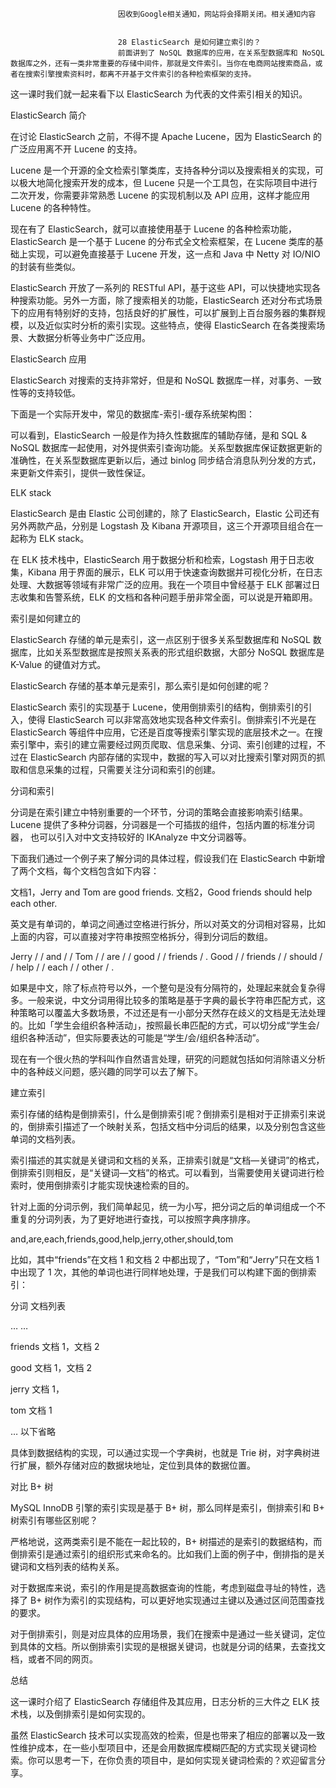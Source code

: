 
                            
                            因收到Google相关通知，网站将会择期关闭。相关通知内容
                            
                            
                            28 ElasticSearch 是如何建立索引的？
                            前面讲到了 NoSQL 数据库的应用，在关系型数据库和 NoSQL 数据库之外，还有一类非常重要的存储中间件，那就是文件索引。当你在电商网站搜索商品，或者在搜索引擎搜索资料时，都离不开基于文件索引的各种检索框架的支持。

这一课时我们就一起来看下以 ElasticSearch 为代表的文件索引相关的知识。

ElasticSearch 简介

在讨论 ElasticSearch 之前，不得不提 Apache Lucene，因为 ElasticSearch 的广泛应用离不开 Lucene 的支持。

Lucene 是一个开源的全文检索引擎类库，支持各种分词以及搜索相关的实现，可以极大地简化搜索开发的成本，但 Lucene 只是一个工具包，在实际项目中进行二次开发，你需要非常熟悉 Lucene 的实现机制以及 API 应用，这样才能应用 Lucene 的各种特性。

现在有了 ElasticSearch，就可以直接使用基于 Lucene 的各种检索功能，ElasticSearch 是一个基于 Lucene 的分布式全文检索框架，在 Lucene 类库的基础上实现，可以避免直接基于 Lucene 开发，这一点和 Java 中 Netty 对 IO/NIO 的封装有些类似。

ElasticSearch 开放了一系列的 RESTful API，基于这些 API，可以快捷地实现各种搜索功能。另外一方面，除了搜索相关的功能，ElasticSearch 还对分布式场景下的应用有特别好的支持，包括良好的扩展性，可以扩展到上百台服务器的集群规模，以及近似实时分析的索引实现。这些特点，使得 ElasticSearch 在各类搜索场景、大数据分析等业务中广泛应用。

ElasticSearch 应用

ElasticSearch 对搜索的支持非常好，但是和 NoSQL 数据库一样，对事务、一致性等的支持较低。

下面是一个实际开发中，常见的数据库-索引-缓存系统架构图：



可以看到，ElasticSearch 一般是作为持久性数据库的辅助存储，是和 SQL & NoSQL 数据库一起使用，对外提供索引查询功能。关系型数据库保证数据更新的准确性，在关系型数据库更新以后，通过 binlog 同步结合消息队列分发的方式，来更新文件索引，提供一致性保证。

ELK stack

ElasticSearch 是由 Elastic 公司创建的，除了 ElasticSearch，Elastic 公司还有另外两款产品，分别是 Logstash 及 Kibana 开源项目，这三个开源项目组合在一起称为 ELK stack。

在 ELK 技术栈中，ElasticSearch 用于数据分析和检索，Logstash 用于日志收集，Kibana 用于界面的展示，ELK 可以用于快速查询数据并可视化分析，在日志处理、大数据等领域有非常广泛的应用。我在一个项目中曾经基于 ELK 部署过日志收集和告警系统，ELK 的文档和各种问题手册非常全面，可以说是开箱即用。

索引是如何建立的

ElasticSearch 存储的单元是索引，这一点区别于很多关系型数据库和 NoSQL 数据库，比如关系型数据库是按照关系表的形式组织数据，大部分 NoSQL 数据库是 K-Value 的键值对方式。

ElasticSearch 存储的基本单元是索引，那么索引是如何创建的呢？

ElasticSearch 索引的实现基于 Lucene，使用倒排索引的结构，倒排索引的引入，使得 ElasticSearch 可以非常高效地实现各种文件索引。倒排索引不光是在 ElasticSearch 等组件中应用，它还是百度等搜索引擎实现的底层技术之一。在搜索引擎中，索引的建立需要经过网页爬取、信息采集、分词、索引创建的过程，不过在 ElasticSearch 内部存储的实现中，数据的写入可以对比搜索引擎对网页的抓取和信息采集的过程，只需要关注分词和索引的创建。

分词和索引

分词是在索引建立中特别重要的一个环节，分词的策略会直接影响索引结果。Lucene 提供了多种分词器，分词器是一个可插拔的组件，包括内置的标准分词器， 也可以引入对中文支持较好的 IKAnalyze 中文分词器等。

下面我们通过一个例子来了解分词的具体过程，假设我们在 ElasticSearch 中新增了两个文档，每个文档包含如下内容：


文档1，Jerry and Tom are good friends.
文档2，Good friends should help each other.


英文是有单词的，单词之间通过空格进行拆分，所以对英文的分词相对容易，比如上面的内容，可以直接对字符串按照空格拆分，得到分词后的数组。


Jerry /   / and /   / Tom /   / are /   / good /   / friends / .
Good /   / friends /   / should /   / help /   / each /   / other / .


如果是中文，除了标点符号以外，一个整句是没有分隔符的，处理起来就会复杂得多。一般来说，中文分词用得比较多的策略是基于字典的最长字符串匹配方式，这种策略可以覆盖大多数场景，不过还是有一小部分天然存在歧义的文档是无法处理的。比如「学生会组织各种活动」，按照最长串匹配的方式，可以切分成“学生会/组织各种活动”，但实际要表达的可能是“学生/会/组织各种活动”。

现在有一个很火热的学科叫作自然语言处理，研究的问题就包括如何消除语义分析中的各种歧义问题，感兴趣的同学可以去了解下。

建立索引

索引存储的结构是倒排索引，什么是倒排索引呢？倒排索引是相对于正排索引来说的，倒排索引描述了一个映射关系，包括文档中分词后的结果，以及分别包含这些单词的文档列表。

索引描述的其实就是关键词和文档的关系，正排索引就是“文档—关键词”的格式，倒排索引则相反，是“关键词—文档”的格式。可以看到，当需要使用关键词进行检索时，使用倒排索引才能实现快速检索的目的。

针对上面的分词示例，我们简单起见，统一为小写，把分词之后的单词组成一个不重复的分词列表，为了更好地进行查找，可以按照字典序排序。


and,are,each,friends,good,help,jerry,other,should,tom


比如，其中“friends”在文档 1 和文档 2 中都出现了，“Tom”和“Jerry”只在文档 1 中出现了 1 次，其他的单词也进行同样地处理，于是我们可以构建下面的倒排索引：




分词
文档列表





…
…



friends
文档 1，文档 2



good
文档 1，文档 2



jerry
文档 1，



tom
文档 1



…
以下省略



具体到数据结构的实现，可以通过实现一个字典树，也就是 Trie 树，对字典树进行扩展，额外存储对应的数据块地址，定位到具体的数据位置。



对比 B+ 树

MySQL InnoDB 引擎的索引实现是基于 B+ 树，那么同样是索引，倒排索引和 B+ 树索引有哪些区别呢？

严格地说，这两类索引是不能在一起比较的，B+ 树描述的是索引的数据结构，而倒排索引是通过索引的组织形式来命名的。比如我们上面的例子中，倒排指的是关键词和文档列表的结构关系。

对于数据库来说，索引的作用是提高数据查询的性能，考虑到磁盘寻址的特性，选择了 B+ 树作为索引的实现结构，可以更好地实现通过主键以及通过区间范围查找的要求。

对于倒排索引，则是对应具体的应用场景，我们在搜索中是通过一些关键词，定位到具体的文档。所以倒排索引实现的是根据关键词，也就是分词的结果，去查找文档，或者不同的网页。

总结

这一课时介绍了 ElasticSearch 存储组件及其应用，日志分析的三大件之 ELK 技术栈，以及倒排索引是如何实现的。

虽然 ElasticSearch 技术可以实现高效的检索，但是也带来了相应的部署以及一致性维护成本，在一些小型项目中，还是会用数据库模糊匹配的方式实现关键词检索。你可以思考一下，在你负责的项目中，是如何实现关键词检索的？欢迎留言分享。

                        
                        
                            